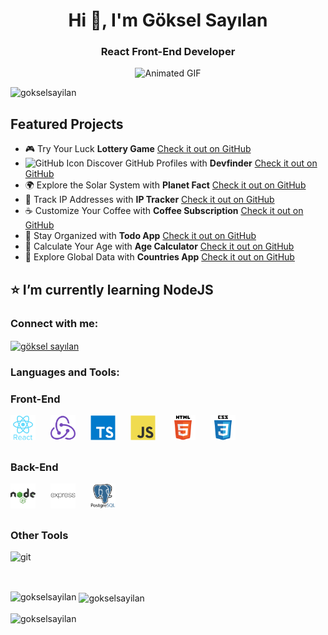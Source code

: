 <h1 align="center">Hi 👋, I'm Göksel Sayılan</h1>
<h3 align="center">React Front-End Developer</h3>

<p align="center">
  <img src="https://i.pinimg.com/originals/81/17/8b/81178b47a8598f0c81c4799f2cdd4057.gif" alt="Animated GIF" />
</p>

<p align="left"> 
  <img src="https://komarev.com/ghpvc/?username=gokselsayilan&label=Profile%20views&color=0e75b6&style=flat" alt="gokselsayilan" /> 
</p>

## Featured Projects

- 🎮 Try Your Luck **Lottery Game** [Check it out on GitHub](https://github.com/GokselSayilan/lottery-game)
- ![GitHub Icon](https://img.icons8.com/fluent/24/000000/github.png) Discover GitHub Profiles with **Devfinder** [Check it out on GitHub](https://github.com/GokselSayilan/github-devfinderApp?tab=readme-ov-file)
- 🌍 Explore the Solar System with **Planet Fact** [Check it out on GitHub](https://github.com/GokselSayilan/PlanetFact)
- 📍 Track IP Addresses with **IP Tracker** [Check it out on GitHub](https://github.com/GokselSayilan/iptrackerApp)
- ☕ Customize Your Coffee with **Coffee Subscription** [Check it out on GitHub](https://github.com/GokselSayilan/coffee-subscription)
- 📝 Stay Organized with **Todo App** [Check it out on GitHub](https://github.com/GokselSayilan/todoApp)
- 🎂 Calculate Your Age with **Age Calculator** [Check it out on GitHub](https://github.com/GokselSayilan/age-calculator)
- 🚩 Explore Global Data with **Countries App** [Check it out on GitHub](https://github.com/GokselSayilan/CountriesApp)

## ⭐ I’m currently learning **NodeJS**

<h3 align="left">Connect with me:</h3>
<p align="left">
  <a href="https://linkedin.com/in/göksel sayılan" target="blank">
    <img align="center" src="https://raw.githubusercontent.com/rahuldkjain/github-profile-readme-generator/master/src/images/icons/Social/linked-in-alt.svg" alt="göksel sayılan" height="30" width="40" />
  </a>
</p>

<h3 align="left">Languages and Tools:</h3>

### Front-End
<p align="left">
  <img src="https://raw.githubusercontent.com/devicons/devicon/master/icons/react/react-original-wordmark.svg" alt="react" width="40" height="40" style="margin: 0 20px 10px 0; display: inline-block; vertical-align: middle;"/>
  <img src="https://raw.githubusercontent.com/devicons/devicon/master/icons/redux/redux-original.svg" alt="redux" width="40" height="40" style="margin: 0 20px 10px 0; display: inline-block; vertical-align: middle;"/>
  <img src="https://raw.githubusercontent.com/devicons/devicon/master/icons/typescript/typescript-original.svg" alt="typescript" width="40" height="40" style="margin: 0 20px 10px 0; display: inline-block; vertical-align: middle;"/>
  <img src="https://raw.githubusercontent.com/devicons/devicon/master/icons/javascript/javascript-original.svg" alt="javascript" width="40" height="40" style="margin: 0 20px 10px 0; display: inline-block; vertical-align: middle;"/>
  <img src="https://raw.githubusercontent.com/devicons/devicon/master/icons/html5/html5-original-wordmark.svg" alt="html5" width="40" height="40" style="margin: 0 20px 10px 0; display: inline-block; vertical-align: middle;"/>
  <img src="https://raw.githubusercontent.com/devicons/devicon/master/icons/css3/css3-original-wordmark.svg" alt="css3" width="40" height="40" style="margin: 0 20px 10px 0; display: inline-block; vertical-align: middle;"/>
</p>

### Back-End
<p align="left">
  <img src="https://raw.githubusercontent.com/devicons/devicon/master/icons/nodejs/nodejs-original-wordmark.svg" alt="nodejs" width="40" height="40" style="margin: 0 20px 10px 0; display: inline-block; vertical-align: middle;"/>
  <img src="https://raw.githubusercontent.com/devicons/devicon/master/icons/express/express-original-wordmark.svg" alt="express" width="40" height="40" style="margin: 0 20px 10px 0; display: inline-block; vertical-align: middle;"/>
  <img src="https://raw.githubusercontent.com/devicons/devicon/master/icons/postgresql/postgresql-original-wordmark.svg" alt="postgresql" width="40" height="40" style="margin: 0 20px 10px 0; display: inline-block; vertical-align: middle;"/>
</p>

### Other Tools
<p align="left">
  <img src="https://www.vectorlogo.zone/logos/git-scm/git-scm-icon.svg" alt="git" width="40" height="40" style="margin: 0 20px 10px 0; display: inline-block; vertical-align: middle;"/>
</p>




<p><img align="left" src="https://github-readme-stats.vercel.app/api/top-langs?username=gokselsayilan&show_icons=true&locale=en&layout=compact" alt="gokselsayilan" /></p>

<p>&nbsp;<img align="center" src="https://github-readme-stats.vercel.app/api?username=gokselsayilan&show_icons=true&locale=en" alt="gokselsayilan" /></p>

<p><img align="center" src="https://github-readme-streak-stats.herokuapp.com/?user=gokselsayilan&" alt="gokselsayilan" /></p>
